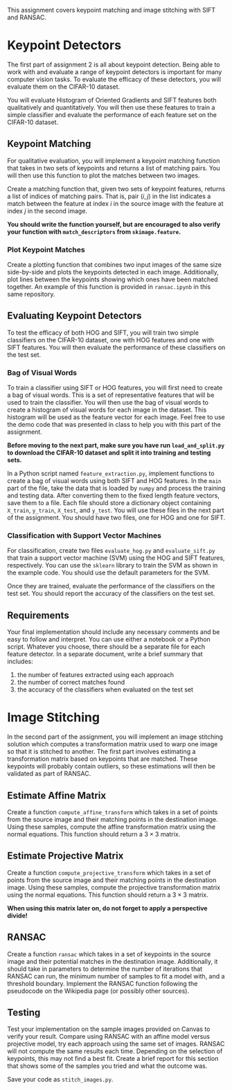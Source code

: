 This assignment covers keypoint matching and image stitching with SIFT and RANSAC.

# Keypoint Detectors

The first part of assignment 2 is all about keypoint detection. Being able to work with and evaluate a range of keypoint detectors is important for many computer vision tasks. To evaluate the efficacy of these detectors, you will evaluate them on the CIFAR-10 dataset.

You will evaluate Histogram of Oriented Gradients and SIFT features both qualitatively and quantitatively. You will then use these features to train a simple classifier and evaluate the performance of each feature set on the CIFAR-10 dataset.

## Keypoint Matching

For qualitative evaluation, you will implement a keypoint matching function that takes in two sets of keypoints and returns a list of matching pairs. You will then use this function to plot the matches between two images.

Create a matching function that, given two sets of keypoint features, returns a list of indices of matching pairs. That is, pair $(i, j)$ in the list indicates a match between the feature at index $i$ in the source image with the feature at index $j$ in the second image.

**You should write the function yourself, but are encouraged to also verify your function with `match_descriptors` from `skimage.feature`.**

### Plot Keypoint Matches

Create a plotting function that combines two input images of the same size side-by-side and plots the keypoints detected in each image. Additionally, plot lines between the keypoints showing which ones have been matched together. An example of this function is provided in `ransac.ipynb` in this same repository.

## Evaluating Keypoint Detectors

To test the efficacy of both HOG and SIFT, you will train two simple classifiers on the CIFAR-10 dataset, one with HOG features and one with SIFT features. You will then evaluate the performance of these classifiers on the test set.

### Bag of Visual Words

To train a classifier using SIFT or HOG features, you will first need to create a bag of visual words. This is a set of representative features that will be used to train the classifier. You will then use the bag of visual words to create a histogram of visual words for each image in the dataset. This histogram will be used as the feature vector for each image. Feel free to use the demo code that was presented in class to help you with this part of the assignment.

**Before moving to the next part, make sure you have run `load_and_split.py` to download the CIFAR-10 dataset and split it into training and testing sets.**

In a Python script named `feature_extraction.py`, implement functions to create a bag of visual words using both SIFT and HOG features. In the `main` part of the file, take the data that is loaded by `numpy` and process the training and testing data. After converting them to the fixed length feature vectors, save them to a file. Each file should store a dictionary object containing `X_train`, `y_train`, `X_test`, and `y_test`. You will use these files in the next part of the assignment. You should have two files, one for HOG and one for SIFT.

### Classification with Support Vector Machines

For classification, create two files `evaluate_hog.py` and `evaluate_sift.py` that train a support vector machine (SVM) using the HOG and SIFT features, respectively. You can use the `sklearn` library to train the SVM as shown in the example code. You should use the default parameters for the SVM. 

Once they are trained, evaluate the performance of the classifiers on the test set. You should report the accuracy of the classifiers on the test set.

## Requirements

Your final implementation should include any necessary comments and be easy to follow and interpret. You can use either a notebook or a Python script. Whatever you choose, there should be a separate file for each feature detector. In a separate document, write a brief summary that includes:

1. the number of features extracted using each approach
2. the number of correct matches found
3. the accuracy of the classifiers when evaluated on the test set

# Image Stitching

In the second part of the assignment, you will implement an image stitching solution which computes a transformation matrix used to warp one image so that it is stitched to another. The first part involves estimating a transformation matrix based on keypoints that are matched. These keypoints will probably contain outliers, so these estimations will then be validated as
part of RANSAC.

## Estimate Affine Matrix

Create a function `compute_affine_transform` which takes in a set of points from the source image and their matching points in the destination image. Using these samples, compute the affine transformation matrix using the normal equations. This function should return a $3 × 3$ matrix.

## Estimate Projective Matrix

Create a function `compute_projective_transform` which takes in a set of points from the source image and their matching points in the destination image. Using these samples, compute the projective transformation matrix using the normal equations. This function should return a $3 × 3$ matrix.

**When using this matrix later on, do not forget to apply a perspective divide!**

## RANSAC

Create a function `ransac` which takes in a set of keypoints in the source image and their potential matches in the destination image. Additionally, it should take in parameters to determine the number of iterations that RANSAC can run, the minimum number of samples to fit a model with, and a threshold boundary. Implement the RANSAC function following the pseudocode on the Wikipedia page (or possibly other sources).

## Testing

Test your implementation on the sample images provided on Canvas to verify your result. Compare using RANSAC with an affine model versus projective model, try each approach using the same set of images. RANSAC will not compute the same results each time. Depending on the selection of keypoints, this may not find a best fit. Create a brief report for this section that shows some of the samples you tried and what the outcome was.

Save your code as `stitch_images.py`.